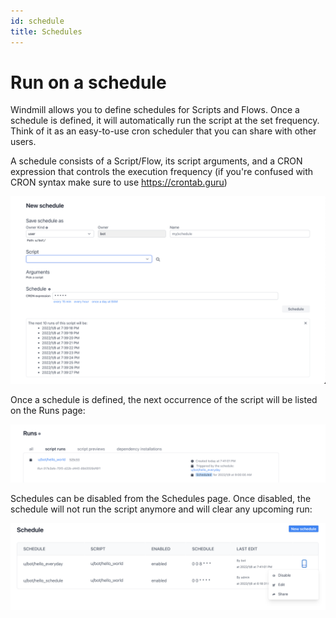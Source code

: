 ```yaml
---
id: schedule
title: Schedules
---
```


# Run on a schedule

Windmill allows you to define schedules for Scripts and Flows. Once a schedule
is defined, it will automatically run the script at the set frequency. Think of
it as an easy-to-use cron scheduler that you can share with other users.

A schedule consists of a Script/Flow, its script arguments, and a CRON
expression that controls the execution frequency (if you're confused with CRON
syntax make sure to use https://crontab.guru)

![Schedule](./schedule.png)

Once a schedule is defined, the next occurrence of the script will be listed on
the Runs page:

![Schedule](./schedule_next.png)

Schedules can be disabled from the Schedules page. Once disabled, the schedule
will not run the script anymore and will clear any upcoming run:

![Disable schedule](./schedule_disable.png)
